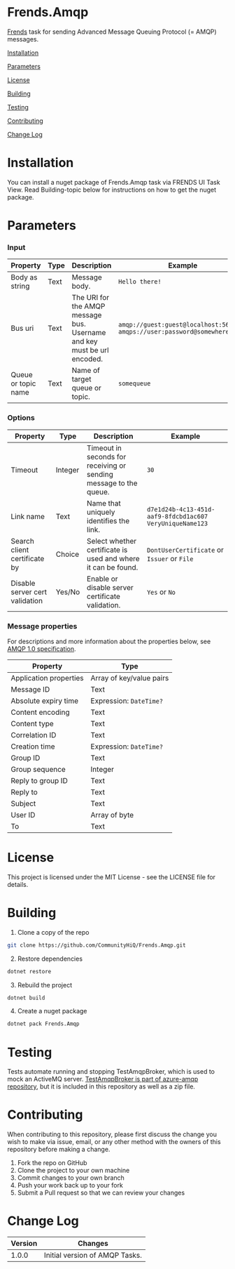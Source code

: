 # Frends.Amqp

[Frends](https://frends.com/) task for sending Advanced Message Queuing Protocol (= AMQP) messages.

[Installation](#installation)

[Parameters](#Parameters)

[License](License)

[Building](#Building)

[Testing](#Testing)

[Contributing](#Contributing)

[Change Log](#Change-Log)


# Installation
You can install a nuget package of Frends.Amqp task via FRENDS UI Task View. Read Building-topic below for instructions on how to get the nuget package.


Parameters
=====

### Input


| Property          | Type                      | Description          | Example    |
|-------------------|---------------------------|----------------------|----------------------|
| Body as string | Text | Message body. | `Hello there!` |
| Bus uri     | Text                    | The URI for the AMQP message bus. Username and key must be url encoded.       |`amqp://guest:guest@localhost:5672` `amqps://user:password@somewhere:1234`|
| Queue or topic name | Text                    | Name of target queue or topic.        |`somequeue`|



### Options


| Property          | Type                      | Description          | Example    |
|-------------------|---------------------------|----------------------|----------------------|
| Timeout        | Integer        | Timeout in seconds for receiving or sending message to the queue. |`30`|
| Link name   | Text                    | Name that uniquely identifies the link. |`d7e1d24b-4c13-451d-aaf9-8fdcbd1ac607` `VeryUniqueName123`|
| Search client certificate by | Choice | Select whether certificate is used and where it can be found. |`DontUserCertificate` or `Issuer` or `File`|
| Disable server cert validation | Yes/No               | Enable or disable server certificate validation. |`Yes` or `No`|



### Message properties

For descriptions and more information about the properties below, see [AMQP 1.0 specification](https://www.amqp.org/sites/amqp.org/files/amqp.pdf).


| Property          | Type                      |
|-------------------|---------------------------|
| Application properties | Array of key/value pairs |
| Message ID | Text |
| Absolute expiry time | Expression: `DateTime?` |
| Content encoding | Text |
| Content type | Text |
| Correlation ID | Text |
| Creation time | Expression: `DateTime?` |
| Group ID | Text |
| Group sequence | Integer |
| Reply to group ID | Text |
| Reply to | Text |
| Subject | Text |
| User ID | Array of byte |
| To | Text |

# License

This project is licensed under the MIT License - see the LICENSE file for details.

# Building

1. Clone a copy of the repo

```bash
git clone https://github.com/CommunityHiQ/Frends.Amqp.git
```

2. Restore dependencies

```bash
dotnet restore
```

3. Rebuild the project

```bash
dotnet build
```

4. Create a nuget package

```bash
dotnet pack Frends.Amqp
```

# Testing

Tests automate running and stopping TestAmqpBroker, which is used to mock an ActiveMQ server. [TestAmqpBroker is part of azure-amqp repository](https://github.com/Azure/azure-amqp/tree/master/test/TestAmqpBroker), but it is included in this repository as well as a zip file.

# Contributing

When contributing to this repository, please first discuss the change you wish to make via issue, email, or any other method with the owners of this repository before making a change.

1. Fork the repo on GitHub
2. Clone the project to your own machine
3. Commit changes to your own branch
4. Push your work back up to your fork
5. Submit a Pull request so that we can review your changes

# Change Log

| Version             | Changes                 |
| ---------------------| ---------------------|
| 1.0.0 | Initial version of AMQP Tasks. |
